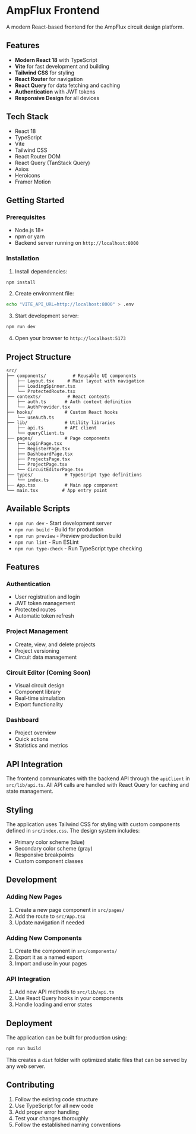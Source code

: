 # AmpFlux Frontend

A modern React-based frontend for the AmpFlux circuit design platform.

## Features

- **Modern React 18** with TypeScript
- **Vite** for fast development and building
- **Tailwind CSS** for styling
- **React Router** for navigation
- **React Query** for data fetching and caching
- **Authentication** with JWT tokens
- **Responsive Design** for all devices

## Tech Stack

- React 18
- TypeScript
- Vite
- Tailwind CSS
- React Router DOM
- React Query (TanStack Query)
- Axios
- Heroicons
- Framer Motion

## Getting Started

### Prerequisites

- Node.js 18+
- npm or yarn
- Backend server running on `http://localhost:8000`

### Installation

1. Install dependencies:

```bash
npm install
```

2. Create environment file:

```bash
echo "VITE_API_URL=http://localhost:8000" > .env
```

3. Start development server:

```bash
npm run dev
```

4. Open your browser to `http://localhost:5173`

## Project Structure

```
src/
├── components/          # Reusable UI components
│   ├── Layout.tsx     # Main layout with navigation
│   ├── LoadingSpinner.tsx
│   └── ProtectedRoute.tsx
├── contexts/          # React contexts
│   ├── auth.ts       # Auth context definition
│   └── AuthProvider.tsx
├── hooks/            # Custom React hooks
│   └── useAuth.ts
├── lib/              # Utility libraries
│   ├── api.ts        # API client
│   └── queryClient.ts
├── pages/            # Page components
│   ├── LoginPage.tsx
│   ├── RegisterPage.tsx
│   ├── DashboardPage.tsx
│   ├── ProjectsPage.tsx
│   ├── ProjectPage.tsx
│   └── CircuitEditorPage.tsx
├── types/            # TypeScript type definitions
│   └── index.ts
├── App.tsx           # Main app component
└── main.tsx         # App entry point
```

## Available Scripts

- `npm run dev` - Start development server
- `npm run build` - Build for production
- `npm run preview` - Preview production build
- `npm run lint` - Run ESLint
- `npm run type-check` - Run TypeScript type checking

## Features

### Authentication

- User registration and login
- JWT token management
- Protected routes
- Automatic token refresh

### Project Management

- Create, view, and delete projects
- Project versioning
- Circuit data management

### Circuit Editor (Coming Soon)

- Visual circuit design
- Component library
- Real-time simulation
- Export functionality

### Dashboard

- Project overview
- Quick actions
- Statistics and metrics

## API Integration

The frontend communicates with the backend API through the `apiClient` in `src/lib/api.ts`. All API calls are handled with React Query for caching and state management.

## Styling

The application uses Tailwind CSS for styling with custom components defined in `src/index.css`. The design system includes:

- Primary color scheme (blue)
- Secondary color scheme (gray)
- Responsive breakpoints
- Custom component classes

## Development

### Adding New Pages

1. Create a new page component in `src/pages/`
2. Add the route to `src/App.tsx`
3. Update navigation if needed

### Adding New Components

1. Create the component in `src/components/`
2. Export it as a named export
3. Import and use in your pages

### API Integration

1. Add new API methods to `src/lib/api.ts`
2. Use React Query hooks in your components
3. Handle loading and error states

## Deployment

The application can be built for production using:

```bash
npm run build
```

This creates a `dist` folder with optimized static files that can be served by any web server.

## Contributing

1. Follow the existing code structure
2. Use TypeScript for all new code
3. Add proper error handling
4. Test your changes thoroughly
5. Follow the established naming conventions

